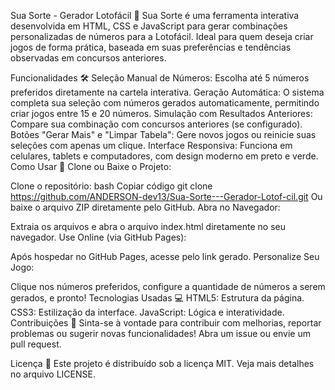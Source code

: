 Sua Sorte - Gerador Lotofácil 🎲
Sua Sorte é uma ferramenta interativa desenvolvida em HTML, CSS e JavaScript para gerar combinações personalizadas de números para a Lotofácil. Ideal para quem deseja criar jogos de forma prática, baseada em suas preferências e tendências observadas em concursos anteriores.

Funcionalidades 🛠️
Seleção Manual de Números: Escolha até 5 números preferidos diretamente na cartela interativa.
Geração Automática: O sistema completa sua seleção com números gerados automaticamente, permitindo criar jogos entre 15 e 20 números.
Simulação com Resultados Anteriores: Compare sua combinação com concursos anteriores (se configurado).
Botões "Gerar Mais" e "Limpar Tabela": Gere novos jogos ou reinicie suas seleções com apenas um clique.
Interface Responsiva: Funciona em celulares, tablets e computadores, com design moderno em preto e verde.
Como Usar 🚀
Clone ou Baixe o Projeto:

Clone o repositório:
bash
Copiar código
git clone https://github.com/ANDERSON-dev13/Sua-Sorte---Gerador-Lotof-cil.git
Ou baixe o arquivo ZIP diretamente pelo GitHub.
Abra no Navegador:

Extraia os arquivos e abra o arquivo index.html diretamente no seu navegador.
Use Online (via GitHub Pages):

Após hospedar no GitHub Pages, acesse pelo link gerado.
Personalize Seu Jogo:

Clique nos números preferidos, configure a quantidade de números a serem gerados, e pronto!
Tecnologias Usadas 💻
HTML5: Estrutura da página.
CSS3: Estilização da interface.
JavaScript: Lógica e interatividade.
Contribuições 🤝
Sinta-se à vontade para contribuir com melhorias, reportar problemas ou sugerir novas funcionalidades! Abra um issue ou envie um pull request.

Licença 📜
Este projeto é distribuído sob a licença MIT. Veja mais detalhes no arquivo LICENSE.
